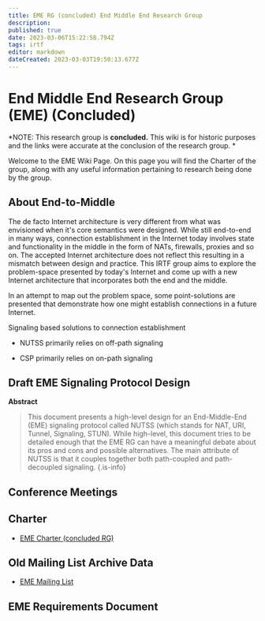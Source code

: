```yaml
---
title: EME RG (concluded) End Middle End Research Group
description: 
published: true
date: 2023-03-06T15:22:58.794Z
tags: irtf
editor: markdown
dateCreated: 2023-03-03T19:50:13.677Z
---
```


# End Middle End Research Group (EME) (Concluded)

*NOTE: This research group is **concluded.** This wiki is for historic purposes and the links were accurate at the conclusion of the research group. *

Welcome to the EME Wiki Page.  On this page you will find the Charter of the group, along with any useful information pertaining to research being done by the group.

## About End-to-Middle 

The de facto Internet architecture is very different from what was envisioned when it's core 
semantics were designed. While still end-to-end in many ways, connection establishment in the 
Internet today involves state and functionality in the middle in the form of NATs, firewalls, 
proxies and so on. The accepted Internet architecture does not reflect this resulting in a 
mismatch between design and practice. This IRTF group aims to explore the problem-space 
presented by today's Internet and come up with a new Internet architecture that incorporates 
both the end and the middle. 

In an attempt to map out the problem space, some point-solutions are presented that demonstrate 
how one might establish connections in a future Internet. 

Signaling based solutions to connection establishment 

* NUTSS primarily relies on off-path signaling 

* CSP primarily relies on on-path signaling 

## Draft EME Signaling Protocol Design

**Abstract**

>    This document presents a high-level design for an End-Middle-End
>    (EME) signaling protocol called NUTSS (which stands for NAT, URI,
>    Tunnel, Signaling, STUN).  While high-level, this document tries to
>    be detailed enough that the EME RG can have a meaningful debate about
>    its pros and cons and possible alternatives.  The main attribute of
>    NUTSS is that it couples together both path-coupled and path-
>    decoupled signaling.
{.is-info}



## Conference Meetings 



## Charter 

* [EME Charter (concluded RG)](https://irtf.org/concluded/eme)

## Old Mailing List Archive Data 

* [EME Mailing List](https://www.ietf.org/mailman/listinfo/eme)



## EME Requirements Document 


